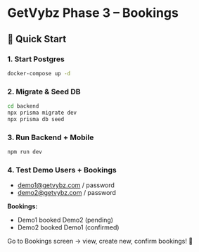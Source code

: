 # GetVybz Phase 3 – Bookings

## 🚀 Quick Start

### 1. Start Postgres
```bash
docker-compose up -d
```

### 2. Migrate & Seed DB
```bash
cd backend
npx prisma migrate dev
npx prisma db seed
```

### 3. Run Backend + Mobile
```bash
npm run dev
```

### 4. Test Demo Users + Bookings
- demo1@getvybz.com / password  
- demo2@getvybz.com / password  

**Bookings:**  
- Demo1 booked Demo2 (pending)  
- Demo2 booked Demo1 (confirmed)  

Go to Bookings screen → view, create new, confirm bookings! 🎉
